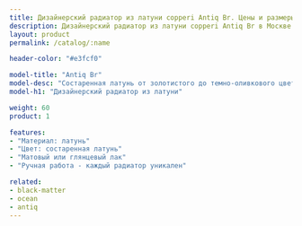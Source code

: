 ```yaml
---
title: Дизайнерский радиатор из латуни copperi Antiq Br. Цены и размеры.
description: Дизайнерский радиатор из латуни copperi Antiq Br в Москве по ценам производителя.
layout: product
permalink: /catalog/:name

header-color: "#e3fcf0"

model-title: "Antiq Br"
model-desc: "Состаренная латунь от золотистого до темно-оливкового цвета. Патина наносится мастерами вручную, поэтому каждый радиатор уникален. Покрытие матовым или глянцевым лаком сохранит рисунок неизменным."
model-h1: "Дизайнерский радиатор из латуни"

weight: 60
product: 1

features:
- "Материал: латунь"
- "Цвет: состаренная латунь"
- "Матовый или глянцевый лак"
- "Ручная работа - каждый радиатор уникален"

related:
- black-matter
- ocean
- antiq
---
```

